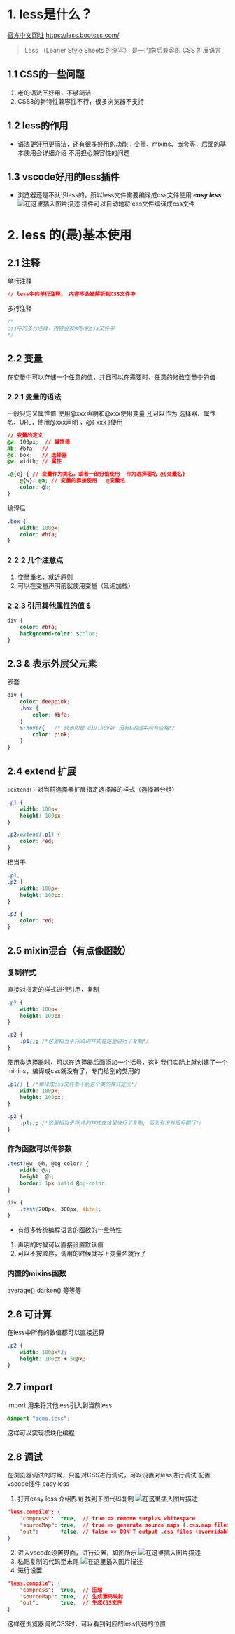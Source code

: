 
# 1. less是什么？
[官方中文网址](https://less.bootcss.com/)     https://less.bootcss.com/

> Less （Leaner Style Sheets 的缩写） 是一门向后兼容的 CSS 扩展语言

## 1.1 CSS的一些问题
1. 老的语法不好用，不够简洁
2. CSS3的新特性兼容性不行，很多浏览器不支持

## 1.2 less的作用
- 语法更好用更简洁，还有很多好用的功能：变量、mixins、嵌套等，后面的基本使用会详细介绍
不用担心兼容性的问题
## 1.3 vscode好用的less插件
- 浏览器还是不认识less的，所以less文件需要编译成css文件使用
***easy less***
![在这里插入图片描述](https://img-blog.csdnimg.cn/20210123165613422.png?x-oss-process=image/watermark,type_ZmFuZ3poZW5naGVpdGk,shadow_10,text_aHR0cHM6Ly9ibG9nLmNzZG4ubmV0L3dlaXhpbl80NDk3MjAwOA==,size_16,color_FFFFFF,t_70#pic_center)
插件可以自动地将less文件编译成css文件

# 2. less 的(最)基本使用
## 2.1 注释
单行注释
```css
// less中的单行注释， 内容不会被解析到CSS文件中
```
多行注释
```css
/*
css中的多行注释，内容会被解析到css文件中
*/ 
```
## 2.2 变量
在变量中可以存储一个任意的值，并且可以在需要时，任意的修改变量中的值
### 2.2.1 变量的语法
一般只定义属性值  使用@xxx声明和@xxx使用变量
还可以作为 选择器、属性名、URL，使用@xxx声明 ，@{ xxx }使用

```css
// 变量的定义
@a: 100px;  // 属性值 
@b: #bfa;  // 
@c: box;   // 选择器
@w: width; // 属性

.@{c} { // 变量作为类名，或者一部分值使用  作为选择器名 @{变量名}
	@{w}: @a; // 变量的直接使用   @变量名
	color: @b; 
}
```

编译后

```css
.box { 
	width: 100px; 
	color: #bfa; 
}
```

### 2.2.2 几个注意点
1. 变量重名，就近原则
2. 可以在变量声明前就使用变量（延迟加载）

### 2.2.3 引用其他属性的值  $
```css
div {
	color: #bfa;
	background-color: $color;
}
```
## 2.3 & 表示外层父元素
嵌套
```css
div {
	color: deeppink;
	.box {
		color: #bfa;
	}
	&:hover{   /* 代表的是 div:hover 没有&的话中间有空格*/
		color: pink;
	}
}
```

## 2.4 extend 扩展
`:extend()` 对当前选择器扩展指定选择器的样式（选择器分组）
```css
.p1 {
	width: 100px;
	height: 100px;
}

.p2:extend(.p1) {
	color: red;
}
```
相当于

```css
.p1,
.p2 {
	width: 100px;
	height: 100px;
}

.p2 {
	color: red;
}
```

## 2.5 mixin混合（有点像函数）
### 复制样式
直接对指定的样式进行引用，复制
```css
.p1 {
	width: 100px;
	height: 100px;
}

.p2 {
	.p1(); /*这里相当于将p1的样式在这里进行了复制*/
}
```

使用类选择器时，可以在选择器后面添加一个括号，这时我们实际上就创建了一个minins，编译成css就没有了，专门给别的类用的
```css
.p1() { /*编译成css文件看不到这个类的样式定义*/
	width: 100px;
	height: 100px;
}

.p2 {
	.p1(); /*这里相当于将p1的样式在这里进行了复制, 后面有没有括号都行*/
}
```

### 作为函数可以传参数
```css
.test(@w, @h, @bg-color) {
	width: @w;
	height: @h;
	border: 1px solid @bg-color;
}

div {
	.test(200px, 300px, #bfa); 
}
```
- 有很多传统编程语言的函数的一些特性
1. 声明的时候可以直接设置默认值
2. 可以不按顺序，调用的时候就写上变量名就行了

### 内置的mixins函数
average()
darken()
等等等


## 2.6 可计算
在less中所有的数值都可以直接运算

```css
.p2 {
	width: 100px*2;
	height: 100px + 50px;
}
```
## 2.7 import
import 用来将其他less引入到当前less

```css
@import "demo.less"; 
```
这样可以实现模块化编程

## 2.8 调试 
在浏览器调试的时候，只能对CSS进行调试，可以设置对less进行调试
配置vscode插件 easy less
1. 打开easy less 介绍界面 找到下图代码复制
![在这里插入图片描述](https://img-blog.csdnimg.cn/20210123205322345.png?x-oss-process=image/watermark,type_ZmFuZ3poZW5naGVpdGk,shadow_10,text_aHR0cHM6Ly9ibG9nLmNzZG4ubmV0L3dlaXhpbl80NDk3MjAwOA==,size_16,color_FFFFFF,t_70#pic_center)

```json
"less.compile": {
	"compress":  true,  // true => remove surplus whitespace
	"sourceMap": true,  // true => generate source maps (.css.map files)
	"out":       false, // false => DON'T output .css files (overridable per-file, see below)
}
```
2. 进入vscode设置界面，进行设置，如图所示
![在这里插入图片描述](https://img-blog.csdnimg.cn/20210123205900563.png?x-oss-process=image/watermark,type_ZmFuZ3poZW5naGVpdGk,shadow_10,text_aHR0cHM6Ly9ibG9nLmNzZG4ubmV0L3dlaXhpbl80NDk3MjAwOA==,size_16,color_FFFFFF,t_70#pic_center)
3. 粘贴复制的代码至末尾
![在这里插入图片描述](https://img-blog.csdnimg.cn/20210123210056879.png#pic_center)
4. 进行设置

```json
"less.compile": {
    "compress":  true,  // 压缩
    "sourceMap": true,  // 生成源码映射
    "out":       true,  // 生成CSS文件
}
```

这样在浏览器调试CSS时，可以看到对应的less代码的位置


